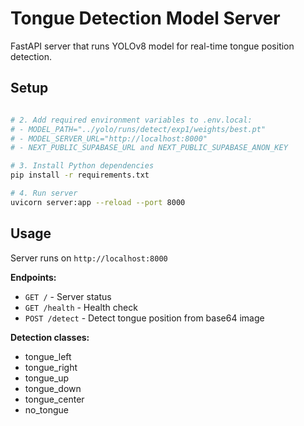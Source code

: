 # Tongue Detection Model Server

FastAPI server that runs YOLOv8 model for real-time tongue position detection.

## Setup

```bash

# 2. Add required environment variables to .env.local:
# - MODEL_PATH="../yolo/runs/detect/exp1/weights/best.pt"
# - MODEL_SERVER_URL="http://localhost:8000"
# - NEXT_PUBLIC_SUPABASE_URL and NEXT_PUBLIC_SUPABASE_ANON_KEY

# 3. Install Python dependencies
pip install -r requirements.txt

# 4. Run server
uvicorn server:app --reload --port 8000
```

## Usage

Server runs on `http://localhost:8000`

**Endpoints:**
- `GET /` - Server status
- `GET /health` - Health check
- `POST /detect` - Detect tongue position from base64 image

**Detection classes:**
- tongue_left
- tongue_right
- tongue_up
- tongue_down
- tongue_center
- no_tongue
